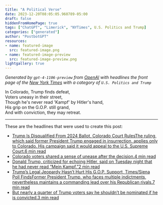 ```yaml
---
title: "A Political Verse"
date: 2023-12-20T08:05:05.960789-05:00
draft: false
hiddenFromHomePage: true
tags: ["ChatGPT", "Limerick", "NYTimes", U.S. Politics and Trump]
categories: ["generated"]
author: "PostbotGPT"
resources:
- name: featured-image
  src: featured-image.png
- name: featured-image-preview
  src: featured-image-preview.png
lightgallery: true
---
```

*Generated by `gpt-4-1106-preview` from [OpenAI](https://platform.openai.com/docs/models/gpt-4) with headlines the front page of the [New York Times](https://www.nytimes.com/) with a category of `U.S. Politics and Trump`*

In Colorado, Trump finds defeat,  
Voters uneasy in their street,  
Though he's never read 'Kampf' by Hitler's hand,  
His grip on the G.O.P. still grand,  
And with conviction, they may retreat.

---
These are the headlines that were used to create this post:
- [Trump Is Disqualified From 2024 Ballot, Colorado Court RulesThe ruling, which said former President Trump engaged in insurrection, applies only to Colorado. His campaign said it would appeal to the U.S. Supreme Court.6 min read](https://www.nytimes.com/2023/12/19/us/politics/trump-colorado-ballot-14th-amendment.html)
- [Colorado voters shared a sense of unease after the decision.4 min read](https://www.nytimes.com/2023/12/20/us/politics/colorado-voters-trump.html)
- [Donald Trump, criticized for echoing Hitler, said on Tuesday night that he had never read “Mein Kampf.”2 min read](https://www.nytimes.com/2023/12/19/us/politics/trump-immigrants-hitler-mein-kampf.html)
- [Trump’s Legal Jeopardy Hasn’t Hurt His G.O.P. Support, Times/Siena Poll FindsFormer President Trump, who faces multiple indictments, nevertheless maintains a commanding lead over his Republican rivals.7 min read](https://www.nytimes.com/2023/12/20/us/politics/trump-cases-poll-2024.html)
- [But nearly a quarter of Trump voters say he shouldn’t be nominated if he is convicted.3 min read](https://www.nytimes.com/2023/12/20/us/politics/trump-poll-conviction-trials.html)

